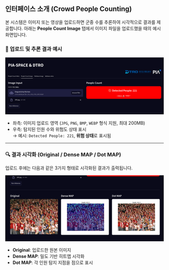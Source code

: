 
## 인터페이스 소개 (Crowd People Counting)

본 시스템은 이미지 또는 영상을 업로드하면 군중 수를 추론하여 시각적으로 결과를 제공합니다. 아래는 **People Count Image** 탭에서 이미지 파일을 업로드했을 때의 예시 화면입니다.

### 📌 업로드 및 추론 결과 예시

![Crowd Counting UI 1](docs/images/people_cnt_main.png)

- 좌측: 이미지 업로드 영역 (`JPG`, `PNG`, `BMP`, `WEBP` 형식 지원, 최대 200MB)
- 우측: 탐지된 인원 수와 위험도 상태 표시  
  → 예시: `Detected People: 221`, **위험 상태**로 표시됨

---

### 🔍 결과 시각화 (Original / Dense MAP / Dot MAP)

업로드 후에는 다음과 같은 3가지 형태로 시각화된 결과가 출력됩니다.

![Crowd Counting UI 2](docs/images/people_cnt_main2.png)

- **Original**: 업로드한 원본 이미지  
- **Dense MAP**: 밀도 기반 히트맵 시각화  
- **Dot MAP**: 각 인원 탐지 지점을 점으로 표시

